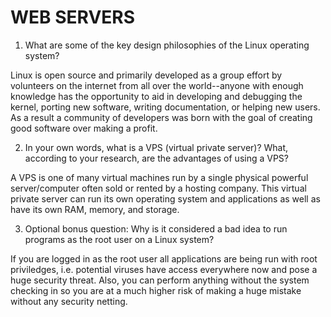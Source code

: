 # WEB SERVERS

1. What are some of the key design philosophies of the Linux operating system?

Linux is open source and primarily developed as a group effort by volunteers on the internet from all over the world--anyone with enough knowledge has the opportunity to aid in developing and debugging the kernel, porting new software, writing documentation, or helping new users. As a result a community of developers was born with the goal of creating good software over making a profit.

2. In your own words, what is a VPS (virtual private server)? What, according to your research, are the advantages of using a VPS?

A VPS is one of many virtual machines run by a single physical powerful server/computer often sold or rented by a hosting company. This virtual private server can run its own operating system and applications as well as have its own RAM, memory, and storage.

3. Optional bonus question: Why is it considered a bad idea to run programs as the root user on a Linux system?

If you are logged in as the root user all applications are being run with root priviledges, i.e. potential viruses have access everywhere now and pose a huge security threat. Also, you can perform anything without the system checking in so you are at a much higher risk of making a huge mistake without any security netting. 